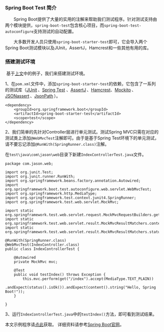 ### Spring Boot Test 简介

　　Spring Boot提供了大量的实用的注解来帮助我们测试程序。针对测试支持由两个模块提供，`spring-boot-test`包含核心项目，而`spring-boot-test-autoconfigure`支持测试的自动配置。

　　大多数开发人员只使用`spring-boot-starter-test`即可，它会导入两个Spring Boot测试模块以及JUnit，AssertJ，Hamcrest和一些其他有用的库。



### 搭建测试环境

​	基于[上文](http://www.jianshu.com/p/8a0365eb0cd6)中的例子，我们来搭建测试环境。

1、在`pom.xml`文件中，添加`spring-boot-starter-test`的依赖，它包含了一系列的测试库（[JUnit](http://junit.org/) 、[Spring Test](http://docs.spring.io/spring/docs/4.3.3.RELEASE/spring-framework-reference/htmlsingle/#integration-testing.html) 、[AssertJ](http://joel-costigliola.github.io/assertj/) 、[Hamcrest](http://hamcrest.org/JavaHamcrest/)、[Mockito](http://mockito.org/) 、[JSONassert](https://github.com/skyscreamer/JSONassert) 、[JsonPath](https://github.com/jayway/JsonPath) ）。

```
<dependency>
    <groupId>org.springframework.boot</groupId>
    <artifactId>spring-boot-starter-test</artifactId>
    <scope>test</scope>
</dependency>
```



2、我们简单的先针对Controller层进行单元测试。测试Spring MVC只需在对应的测试类上添加`@WebMvcTest`注解即可。由于是基于Spring Test环境下的单元测试，请不要忘记添加`@RunWith(SpringRunner.class)`注解。

在`test\java\com\jason\web`目录下新建`IndexControllerTest.java`文件。

```
package com.jason.web;

import org.junit.Test;
import org.junit.runner.RunWith;
import org.springframework.beans.factory.annotation.Autowired;
import org.springframework.boot.test.autoconfigure.web.servlet.WebMvcTest;
import org.springframework.http.MediaType;
import org.springframework.test.context.junit4.SpringRunner;
import org.springframework.test.web.servlet.MockMvc;

import static org.springframework.test.web.servlet.request.MockMvcRequestBuilders.get;
import static org.springframework.test.web.servlet.result.MockMvcResultMatchers.content;
import static org.springframework.test.web.servlet.result.MockMvcResultMatchers.status;

@RunWith(SpringRunner.class)
@WebMvcTest(IndexController.class)
public class IndexControllerTest {

    @Autowired
    private MockMvc mvc;

    @Test
    public void testIndex() throws Exception {
        this.mvc.perform(get("/index").accept(MediaType.TEXT_PLAIN))
                .andExpect(status().isOk()).andExpect(content().string("Hello, Spring Boot!"));
    }

}
```

3、运行`IndexControllerTest.java`中的`testIndex()`方法，即可看到测试结果。



本文示例程序请[点此](https://github.com/fuyongde/black/tree/black01)获取。
详细资料请参考[Spring Boot官网](http://projects.spring.io/spring-boot/)。